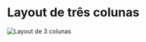 # Layout de três colunas 

![Layout de 3 colunas](https://github.com/Dev-Anderson/testFrontEnd/blob/master/layout3Coluns/Layout3Coluns.png)